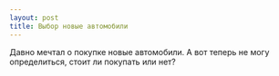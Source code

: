```yaml
---
layout: post 
title: Выбор новые автомобили 
--- 
```

Давно мечтал о покупке новые автомобили. А вот теперь не могу определиться, стоит ли покупать или нет?